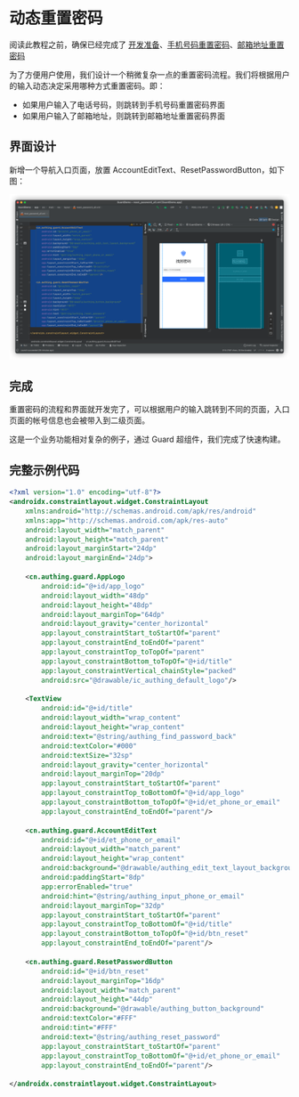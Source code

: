 # 动态重置密码

<LastUpdated/>

阅读此教程之前，确保已经完成了 [开发准备](/reference/sdk-for-android/quick.md)、[手机号码重置密码](./reset-password-by-phone.md)、[邮箱地址重置密码](./reset-password-by-email.md)

为了方便用户使用，我们设计一个稍微复杂一点的重置密码流程。我们将根据用户的输入动态决定采用哪种方式重置密码。即：

* 如果用户输入了电话号码，则跳转到手机号码重置密码界面
* 如果用户输入了邮箱地址，则跳转到邮箱地址重置密码界面

## 界面设计

新增一个导航入口页面，放置 AccountEditText、ResetPasswordButton，如下图：

![](./images/reset_password_all1.png)

## 完成

重置密码的流程和界面就开发完了，可以根据用户的输入跳转到不同的页面，入口页面的帐号信息也会被带入到二级页面。

这是一个业务功能相对复杂的例子，通过 Guard 超组件，我们完成了快速构建。

## 完整示例代码

```xml
<?xml version="1.0" encoding="utf-8"?>
<androidx.constraintlayout.widget.ConstraintLayout
    xmlns:android="http://schemas.android.com/apk/res/android"
    xmlns:app="http://schemas.android.com/apk/res-auto"
    android:layout_width="match_parent"
    android:layout_height="match_parent"
    android:layout_marginStart="24dp"
    android:layout_marginEnd="24dp">

    <cn.authing.guard.AppLogo
        android:id="@+id/app_logo"
        android:layout_width="48dp"
        android:layout_height="48dp"
        android:layout_marginTop="64dp"
        android:layout_gravity="center_horizontal"
        app:layout_constraintStart_toStartOf="parent"
        app:layout_constraintEnd_toEndOf="parent"
        app:layout_constraintTop_toTopOf="parent"
        app:layout_constraintBottom_toTopOf="@+id/title"
        app:layout_constraintVertical_chainStyle="packed"
        android:src="@drawable/ic_authing_default_logo"/>

    <TextView
        android:id="@+id/title"
        android:layout_width="wrap_content"
        android:layout_height="wrap_content"
        android:text="@string/authing_find_password_back"
        android:textColor="#000"
        android:textSize="32sp"
        android:layout_gravity="center_horizontal"
        android:layout_marginTop="20dp"
        app:layout_constraintStart_toStartOf="parent"
        app:layout_constraintTop_toBottomOf="@+id/app_logo"
        app:layout_constraintBottom_toTopOf="@+id/et_phone_or_email"
        app:layout_constraintEnd_toEndOf="parent"/>

    <cn.authing.guard.AccountEditText
        android:id="@+id/et_phone_or_email"
        android:layout_width="match_parent"
        android:layout_height="wrap_content"
        android:background="@drawable/authing_edit_text_layout_background"
        android:paddingStart="8dp"
        app:errorEnabled="true"
        android:hint="@string/authing_input_phone_or_email"
        android:layout_marginTop="32dp"
        app:layout_constraintStart_toStartOf="parent"
        app:layout_constraintTop_toBottomOf="@+id/title"
        app:layout_constraintBottom_toTopOf="@+id/btn_reset"
        app:layout_constraintEnd_toEndOf="parent"/>

    <cn.authing.guard.ResetPasswordButton
        android:id="@+id/btn_reset"
        android:layout_marginTop="16dp"
        android:layout_width="match_parent"
        android:layout_height="44dp"
        android:background="@drawable/authing_button_background"
        android:textColor="#FFF"
        android:tint="#FFF"
        android:text="@string/authing_reset_password"
        app:layout_constraintStart_toStartOf="parent"
        app:layout_constraintTop_toBottomOf="@+id/et_phone_or_email"
        app:layout_constraintEnd_toEndOf="parent"/>

</androidx.constraintlayout.widget.ConstraintLayout>
```

